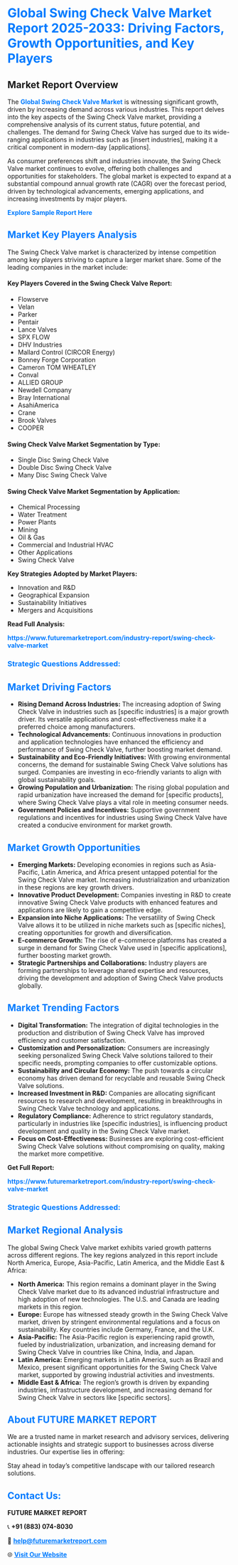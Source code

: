 <h1 style="color: #007BFF;">Global Swing Check Valve Market Report 2025-2033: Driving Factors, Growth Opportunities, and Key Players</h1>

<section id="overview">
<h2>Market Report Overview</h2>
<p>The <a href="https://www.futuremarketreport.com/industry-report/swing-check-valve-market" style="color: #007BFF; text-decoration: none;"><strong>Global Swing Check Valve Market</strong></a> is witnessing significant growth, driven by increasing demand across various industries. This report delves into the key aspects of the Swing Check Valve market, providing a comprehensive analysis of its current status, future potential, and challenges. The demand for Swing Check Valve has surged due to its wide-ranging applications in industries such as [insert industries], making it a critical component in modern-day [applications].</p>
<p>As consumer preferences shift and industries innovate, the Swing Check Valve market continues to evolve, offering both challenges and opportunities for stakeholders. The global market is expected to expand at a substantial compound annual growth rate (CAGR) over the forecast period, driven by technological advancements, emerging applications, and increasing investments by major players.</p>
</section>

<section id="overview">
<p><a href="https://www.futuremarketreport.com/request-sample/reportId=112807" style="color: #007BFF; text-decoration: none;"><strong>Explore Sample Report Here</strong></a></p>
</section>

<section id="key-players">
<h2 style="color: #007BFF;">Market Key Players Analysis</h2>
<p>The Swing Check Valve market is characterized by intense competition among key players striving to capture a larger market share. Some of the leading companies in the market include:</p>
<h4>Key Players Covered in the Swing Check Valve Report:</h4>
<ul><li>Flowserve</li><li>Velan</li><li>Parker</li><li>Pentair</li><li>Lance Valves</li><li>SPX FLOW</li><li>DHV Industries</li><li>Mallard Control (CIRCOR Energy)</li><li>Bonney Forge Corporation</li><li>Cameron TOM WHEATLEY</li><li>Conval</li><li>ALLIED GROUP</li><li>Newdell Company</li><li>Bray International</li><li>AsahiAmerica</li><li>Crane</li><li>Brook Valves</li><li>COOPER</li></ul>
<h4>Swing Check Valve Market Segmentation by Type:</h4>
<ul><li>Single Disc Swing Check Valve</li><li>Double Disc Swing Check Valve</li><li>Many Disc Swing Check Valve</li></ul>

<h4>Swing Check Valve Market Segmentation by Application:</h4>
<ul><li>Chemical Processing</li><li>Water Treatment</li><li>Power Plants</li><li>Mining</li><li>Oil &amp; Gas</li><li>Commercial and Industrial HVAC</li><li>Other Applications</li><li>Swing Check Valve</li></ul>
<p><strong>Key Strategies Adopted by Market Players:</strong></p>
<ul>
<li>Innovation and R&D</li>
<li>Geographical Expansion</li>
<li>Sustainability Initiatives</li>
<li>Mergers and Acquisitions</li>
</ul>
</section>

<section>
<p><strong>Read Full Analysis: </strong></p><a href="https://www.futuremarketreport.com/industry-report/swing-check-valve-market" style="color: #007BFF; text-decoration: none;"><strong>https://www.futuremarketreport.com/industry-report/swing-check-valve-market</strong></a>
<h3 style="color: #007BFF;">Strategic Questions Addressed:</h3>
</section>

<section id="driving-factors">
<h2 style="color: #007BFF;">Market Driving Factors</h2>
<ul>
<li><strong>Rising Demand Across Industries:</strong> The increasing adoption of Swing Check Valve in industries such as [specific industries] is a major growth driver. Its versatile applications and cost-effectiveness make it a preferred choice among manufacturers.</li>
<li><strong>Technological Advancements:</strong> Continuous innovations in production and application technologies have enhanced the efficiency and performance of Swing Check Valve, further boosting market demand.</li>
<li><strong>Sustainability and Eco-Friendly Initiatives:</strong> With growing environmental concerns, the demand for sustainable Swing Check Valve solutions has surged. Companies are investing in eco-friendly variants to align with global sustainability goals.</li>
<li><strong>Growing Population and Urbanization:</strong> The rising global population and rapid urbanization have increased the demand for [specific products], where Swing Check Valve plays a vital role in meeting consumer needs.</li>
<li><strong>Government Policies and Incentives:</strong> Supportive government regulations and incentives for industries using Swing Check Valve have created a conducive environment for market growth.</li>
</ul>
</section>

<section id="growth-opportunities">
<h2 style="color: #007BFF;">Market Growth Opportunities</h2>
<ul>
<li><strong>Emerging Markets:</strong> Developing economies in regions such as Asia-Pacific, Latin America, and Africa present untapped potential for the Swing Check Valve market. Increasing industrialization and urbanization in these regions are key growth drivers.</li>
<li><strong>Innovative Product Development:</strong> Companies investing in R&D to create innovative Swing Check Valve products with enhanced features and applications are likely to gain a competitive edge.</li>
<li><strong>Expansion into Niche Applications:</strong> The versatility of Swing Check Valve allows it to be utilized in niche markets such as [specific niches], creating opportunities for growth and diversification.</li>
<li><strong>E-commerce Growth:</strong> The rise of e-commerce platforms has created a surge in demand for Swing Check Valve used in [specific applications], further boosting market growth.</li>
<li><strong>Strategic Partnerships and Collaborations:</strong> Industry players are forming partnerships to leverage shared expertise and resources, driving the development and adoption of Swing Check Valve products globally.</li>
</ul>
</section>

<section id="trending-factors">
<h2 style="color: #007BFF;">Market Trending Factors</h2>
<ul>
<li><strong>Digital Transformation:</strong> The integration of digital technologies in the production and distribution of Swing Check Valve has improved efficiency and customer satisfaction.</li>
<li><strong>Customization and Personalization:</strong> Consumers are increasingly seeking personalized Swing Check Valve solutions tailored to their specific needs, prompting companies to offer customizable options.</li>
<li><strong>Sustainability and Circular Economy:</strong> The push towards a circular economy has driven demand for recyclable and reusable Swing Check Valve solutions.</li>
<li><strong>Increased Investment in R&D:</strong> Companies are allocating significant resources to research and development, resulting in breakthroughs in Swing Check Valve technology and applications.</li>
<li><strong>Regulatory Compliance:</strong> Adherence to strict regulatory standards, particularly in industries like [specific industries], is influencing product development and quality in the Swing Check Valve market.</li>
<li><strong>Focus on Cost-Effectiveness:</strong> Businesses are exploring cost-efficient Swing Check Valve solutions without compromising on quality, making the market more competitive.</li>
</ul>
</section>

<section>
<p><strong>Get Full Report: </strong></p><a href="https://www.futuremarketreport.com/industry-report/swing-check-valve-market" style="color: #007BFF; text-decoration: none;"><strong>https://www.futuremarketreport.com/industry-report/swing-check-valve-market</strong></a>
<h3 style="color: #007BFF;">Strategic Questions Addressed:</h3>
</section>


<section id="regional-analysis">
<h2 style="color: #007BFF;">Market Regional Analysis</h2>
<p>The global Swing Check Valve market exhibits varied growth patterns across different regions. The key regions analyzed in this report include North America, Europe, Asia-Pacific, Latin America, and the Middle East & Africa:</p>
<ul>
<li><strong>North America:</strong> This region remains a dominant player in the Swing Check Valve market due to its advanced industrial infrastructure and high adoption of new technologies. The U.S. and Canada are leading markets in this region.</li>
<li><strong>Europe:</strong> Europe has witnessed steady growth in the Swing Check Valve market, driven by stringent environmental regulations and a focus on sustainability. Key countries include Germany, France, and the U.K.</li>
<li><strong>Asia-Pacific:</strong> The Asia-Pacific region is experiencing rapid growth, fueled by industrialization, urbanization, and increasing demand for Swing Check Valve in countries like China, India, and Japan.</li>
<li><strong>Latin America:</strong> Emerging markets in Latin America, such as Brazil and Mexico, present significant opportunities for the Swing Check Valve market, supported by growing industrial activities and investments.</li>
<li><strong>Middle East & Africa:</strong> The region’s growth is driven by expanding industries, infrastructure development, and increasing demand for Swing Check Valve in sectors like [specific sectors].</li>
</ul>
</section>

<footer>
<h2 style="color: #007BFF;">About FUTURE MARKET REPORT</h2>
<p>We are a trusted name in market research and advisory services, delivering actionable insights and strategic support to businesses across diverse industries. Our expertise lies in offering:</p>

<p>Stay ahead in today’s competitive landscape with our tailored research solutions.</p>

<h2 style="color: #007BFF;">Contact Us:</h2>
<p><strong>FUTURE MARKET REPORT</strong></p>
<p>📞 <strong>+91 (883) 074-8030</strong></p>
<p>📧 <strong><a href="mailto:help@futuremarketreport.com" style="color: #007BFF;">help@futuremarketreport.com</a></strong></p>
<p>🌐 <strong><a href="https://www.futuremarketreport.com/" style="color: #007BFF;">Visit Our Website</a></strong></p>
</footer>